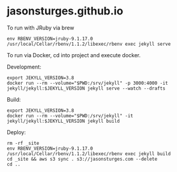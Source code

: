 # jasonsturges.github.io

To run with JRuby via brew

```shell script
env RBENV_VERSION=jruby-9.1.17.0 /usr/local/Cellar/rbenv/1.1.2/libexec/rbenv exec jekyll serve
```

To run via Docker, cd into project and execute docker.

Development:
```shell script
export JEKYLL_VERSION=3.8
docker run --rm --volume="$PWD:/srv/jekyll" -p 3000:4000 -it jekyll/jekyll:$JEKYLL_VERSION jekyll serve --watch --drafts
```

Build:
```shell script
export JEKYLL_VERSION=3.8
docker run --rm --volume="$PWD:/srv/jekyll" -it jekyll/jekyll:$JEKYLL_VERSION jekyll build
```


Deploy:
```shell script
rm -rf _site
env RBENV_VERSION=jruby-9.1.17.0 /usr/local/Cellar/rbenv/1.1.2/libexec/rbenv exec jekyll build
cd _site && aws s3 sync . s3://jasonsturges.com --delete
cd ..
```
